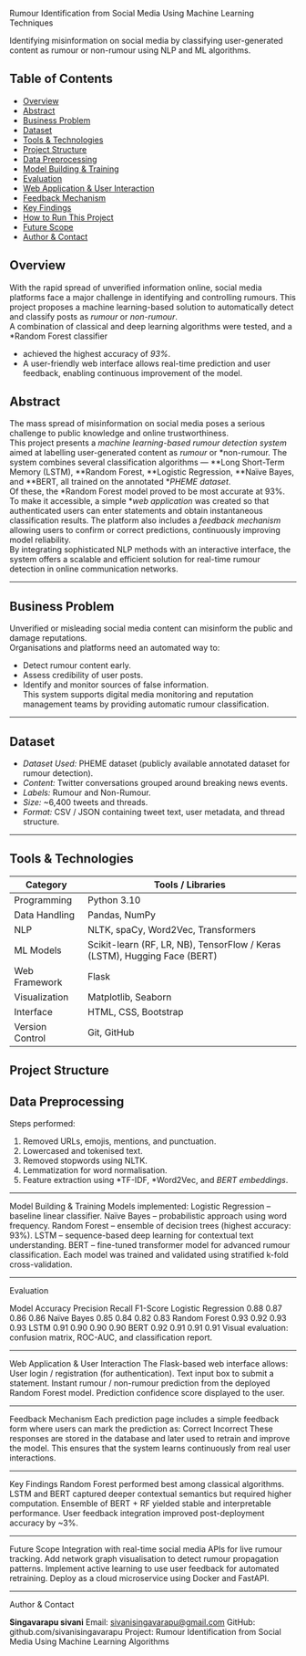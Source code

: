  Rumour Identification from Social Media Using Machine Learning Techniques

Identifying misinformation on social media by classifying user-generated content as rumour or non-rumour using NLP and ML algorithms.
## Table of Contents
- [Overview](#overview)
- [Abstract](#abstract)
- [Business Problem](#business-problem)
- [Dataset](#dataset)
- [Tools & Technologies](#tools--technologies)
- [Project Structure](#project-structure)
- [Data Preprocessing](#data-preprocessing)
- [Model Building & Training](#model-building--training)
- [Evaluation](#evaluation)
- [Web Application & User Interaction](#web-application--user-interaction)
- [Feedback Mechanism](#feedback-mechanism)
- [Key Findings](#key-findings)
- [How to Run This Project](#how-to-run-this-project)
- [Future Scope](#future-scope)
- [Author & Contact](#author--contact)

## <a id="overview"></a>Overview
With the rapid spread of unverified information online, social media platforms face a major challenge in identifying and controlling rumours.
This project proposes a machine learning-based solution to automatically detect and classify posts as *rumour* or *non-rumour*.  
A combination of classical and deep learning algorithms were tested, and a *Random Forest classifier
* achieved the highest accuracy of *93%*.
* A user-friendly web interface allows real-time prediction and user feedback, enabling continuous improvement of the model.
## <a id="abstract"></a>Abstract
The mass spread of misinformation on social media poses a serious challenge to public knowledge and online trustworthiness.  
This project presents a *machine learning-based rumour detection system* aimed at labelling user-generated content as *rumour* or *non-rumour. 
The system combines several classification algorithms — **Long Short-Term Memory (LSTM), **Random Forest, **Logistic Regression, **Naïve Bayes, and **BERT, all trained on the annotated **PHEME dataset*.  
Of these, the *Random Forest model proved to be most accurate at 93%.
To make it accessible, a simple **web application* was created so that authenticated users can enter statements and obtain instantaneous classification results.
The platform also includes a *feedback mechanism* allowing users to confirm or correct predictions, continuously improving model reliability.  
By integrating sophisticated NLP methods with an interactive interface, the system offers a scalable and efficient solution for real-time rumour detection in online communication networks.

---
## <a id="business-problem"></a>Business Problem
Unverified or misleading social media content can misinform the public and damage reputations.  
Organisations and platforms need an automated way to:
- Detect rumour content early.  
- Assess credibility of user posts.  
- Identify and monitor sources of false information.  
This system supports digital media monitoring and reputation management teams by providing automatic rumour classification.
---
## <a id="dataset"></a>Dataset
- *Dataset Used:* PHEME dataset (publicly available annotated dataset for rumour detection).  
- *Content:* Twitter conversations grouped around breaking news events.  
- *Labels:* Rumour and Non-Rumour.  
- *Size:* ~6,400 tweets and threads.  
- *Format:* CSV / JSON containing tweet text, user metadata, and thread structure.
---
## <a id="tools--technologies"></a>Tools & Technologies
| Category | Tools / Libraries |
|-----------|-------------------|
| Programming | Python 3.10 |
| Data Handling | Pandas, NumPy |
| NLP | NLTK, spaCy, Word2Vec, Transformers |
| ML Models | Scikit-learn (RF, LR, NB), TensorFlow / Keras (LSTM), Hugging Face (BERT) |
| Web Framework | Flask |
| Visualization | Matplotlib, Seaborn |
| Interface | HTML, CSS, Bootstrap |
| Version Control | Git, GitHub |
## <a id="project-structure"></a>Project Structure
## <a id="data-preprocessing"></a>Data Preprocessing
Steps performed:
1. Removed URLs, emojis, mentions, and punctuation.  
2. Lowercased and tokenised text.  
3. Removed stopwords using NLTK.  
4. Lemmatization for word normalisation.  
5. Feature extraction using *TF-IDF, *Word2Vec, and *BERT embeddings*.
---
   <a id="model-building--training"></a>Model Building & Training
Models implemented:
Logistic Regression – baseline linear classifier.
Naïve Bayes – probabilistic approach using word frequency.
Random Forest – ensemble of decision trees (highest accuracy: 93%).
LSTM – sequence-based deep learning for contextual text understanding.
BERT – fine-tuned transformer model for advanced rumour classification.
Each model was trained and validated using stratified k-fold cross-validation.

---
<a id="evaluation"></a>Evaluation

Model	Accuracy	Precision	Recall	F1-Score
Logistic Regression	0.88	0.87	0.86	0.86
Naïve Bayes	0.85	0.84	0.82	0.83
Random Forest	0.93	0.92	0.93	0.93
LSTM	0.91	0.90	0.90	0.90
BERT	0.92	0.91	0.91	0.91
Visual evaluation: confusion matrix, ROC-AUC, and classification report.

---
<a id="web-application--user-interaction"></a>Web Application & User Interaction
The Flask-based web interface allows:
User login / registration (for authentication).
Text input box to submit a statement.
Instant rumour / non-rumour prediction from the deployed Random Forest model.
Prediction confidence score displayed to the user.

---
<a id="feedback-mechanism"></a>Feedback Mechanism
Each prediction page includes a simple feedback form where users can mark the prediction as:
 Correct
 Incorrect
These responses are stored in the database and later used to retrain and improve the model.
This ensures that the system learns continuously from real user interactions.

---
<a id="key-findings"></a>Key Findings
Random Forest performed best among classical algorithms.
LSTM and BERT captured deeper contextual semantics but required higher computation.
Ensemble of BERT + RF yielded stable and interpretable performance.
User feedback integration improved post-deployment accuracy by ~3%.

---
<a id="future-scope"></a>Future Scope
Integration with real-time social media APIs for live rumour tracking.
Add network graph visualisation to detect rumour propagation patterns.
Implement active learning to use user feedback for automated retraining.
Deploy as a cloud microservice using Docker and FastAPI.

---
<a id="author--contact"></a>Author & Contact

**Singavarapu sivani**
 Email: sivanisingavarapu@gmail.com
 GitHub: github.com/sivanisingavarapu
 Project: Rumour Identification from Social Media Using Machine Learning Algorithms

